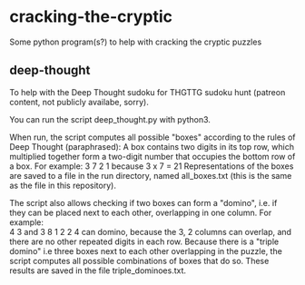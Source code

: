 # cracking-the-cryptic
Some python program(s?) to help with cracking the cryptic puzzles

## deep-thought
To help with the Deep Thought sudoku for THGTTG sudoku hunt 
(patreon content, not publicly availabe, sorry).

You can run the script deep_thought.py with python3. 

When run, the script computes all possible "boxes" according to the rules 
of Deep Thought (paraphrased):
 A box contains two digits in its top row, 
which multiplied together form a two-digit number that
occupies the bottom row of a box. 
For example:
    3  7 
    2  1
because 3 x 7 = 21
Representations of the boxes are saved to a file in the run directory, named 
all_boxes.txt (this is the same as the file in this repository). 

The script also allows checking if two boxes can form a "domino", i.e. if they
can be placed next to each other, overlapping in one column. For example:   
    4  3   and   3  8
    1  2         2  4
can domino, because the 3, 2 columns can overlap, and there are no other repeated
digits in each row.
Because there is a "triple domino" i.e three boxes next to each other overlapping
in the puzzle, the script computes all possible combinations of boxes that do so.
These results are saved in the file triple_dominoes.txt.